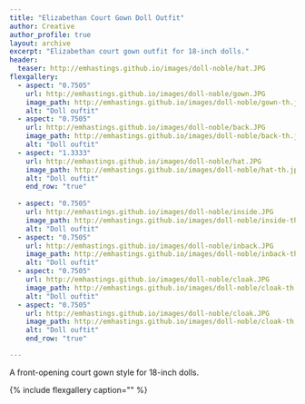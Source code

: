 ```yaml
---
title: "Elizabethan Court Gown Doll Outfit"
author: Creative
author_profile: true
layout: archive
excerpt: "Elizabethan court gown outfit for 18-inch dolls."
header:
  teaser: http://emhastings.github.io/images/doll-noble/hat.JPG
flexgallery:
  - aspect: "0.7505"
    url: http://emhastings.github.io/images/doll-noble/gown.JPG
    image_path: http://emhastings.github.io/images/doll-noble/gown-th.jpg
    alt: "Doll ouftit"  
  - aspect: "0.7505"
    url: http://emhastings.github.io/images/doll-noble/back.JPG
    image_path: http://emhastings.github.io/images/doll-noble/back-th.jpg
    alt: "Doll ouftit"
  - aspect: "1.3333"
    url: http://emhastings.github.io/images/doll-noble/hat.JPG
    image_path: http://emhastings.github.io/images/doll-noble/hat-th.jpg
    alt: "Doll ouftit" 
    end_row: "true"
    
  - aspect: "0.7505"
    url: http://emhastings.github.io/images/doll-noble/inside.JPG
    image_path: http://emhastings.github.io/images/doll-noble/inside-th.jpg
    alt: "Doll ouftit"  
  - aspect: "0.7505"
    url: http://emhastings.github.io/images/doll-noble/inback.JPG
    image_path: http://emhastings.github.io/images/doll-noble/inback-th.jpg
    alt: "Doll ouftit"
  - aspect: "0.7505"
    url: http://emhastings.github.io/images/doll-noble/cloak.JPG
    image_path: http://emhastings.github.io/images/doll-noble/cloak-th.jpg
    alt: "Doll ouftit"  
  - aspect: "0.7505"
    url: http://emhastings.github.io/images/doll-noble/cloak.JPG
    image_path: http://emhastings.github.io/images/doll-noble/cloak-th.jpg
    alt: "Doll ouftit"
    end_row: "true"

---
```


A front-opening court gown style for 18-inch dolls.

{% include flexgallery caption="" %}


